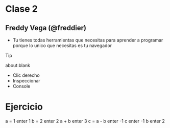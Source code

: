 # Clase 2
## Freddy Vega (@freddier)
* Tu tienes todas herramientas que necesitas para aprender a programar porque lo unico que necesitas es tu navegador

> [!TIP]
> about:blank

* Clic derecho
* Inspeccionar
* Console

# Ejercicio
a = 1
enter 
1
b = 2
enter
2 
a + b
enter
3
c = a - b
enter
-1
c 
enter
-1
b
enter
2
